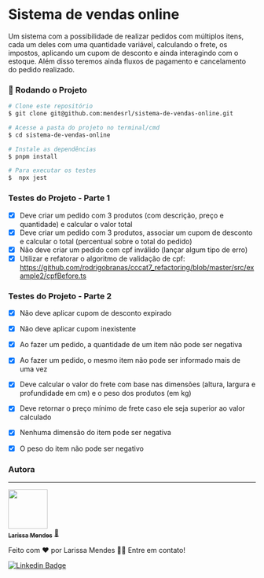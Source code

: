 # Sistema de vendas online

Um sistema com a possibilidade de realizar pedidos com múltiplos itens, cada um deles com uma quantidade variável, calculando o frete, os impostos, aplicando um cupom de desconto e ainda interagindo com o estoque. Além disso teremos ainda fluxos de pagamento e cancelamento do pedido realizado.


### 🎲 Rodando o Projeto 
```bash
# Clone este repositório
$ git clone git@github.com:mendesrl/sistema-de-vendas-online.git

# Acesse a pasta do projeto no terminal/cmd
$ cd sistema-de-vendas-online

# Instale as dependências
$ pnpm install

# Para executar os testes
$  npx jest
```

### Testes do Projeto - Parte 1
- [x] Deve criar um pedido com 3 produtos (com descrição, preço e quantidade) e calcular o valor total
- [x] Deve criar um pedido com 3 produtos, associar um cupom de desconto e calcular o total (percentual sobre o total do pedido)
- [x] Não deve criar um pedido com cpf inválido (lançar algum tipo de erro)
- [x] Utilizar e refatorar o algoritmo de validação de cpf: https://github.com/rodrigobranas/cccat7_refactoring/blob/master/src/example2/cpfBefore.ts
### Testes do Projeto - Parte 2
- [x] Não deve aplicar cupom de desconto expirado
- [x] Não deve aplicar cupom inexistente
- [x] Ao fazer um pedido, a quantidade de um item não pode ser negativa
- [x] Ao fazer um pedido, o mesmo item não pode ser informado mais de uma vez
- [x] Deve calcular o valor do frete com base nas dimensões (altura, largura e profundidade em cm) e o peso dos produtos (em kg)
- [x] Deve retornar o preço mínimo de frete caso ele seja superior ao valor calculado
- [x] Nenhuma dimensão do item pode ser negativa
- [x] O peso do item não pode ser negativo


### Autora
---

<a href="https://larissamendes.hashnode.dev/">
 <img src="https://github.com/mendesrl.png" width="80px;" alt=""/>
 <br />
 <sub><b>Larissa Mendes</b></sub></a> <a href="https://larissamendes.hashnode.dev/">🚀</a>


Feito com ❤️ por Larissa Mendes 👋🏽 Entre em contato!

[![Linkedin Badge](https://img.shields.io/badge/-Larissa-blue?style=flat-square&logo=Linkedin&logoColor=white&link=https://www.linkedin.com/in/larissamendesribeiro/)](https://www.linkedin.com/in/larissamendesribeiro/) 
